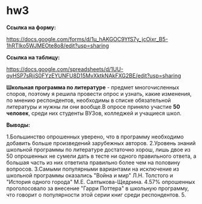 # hw3
**Ссылка на форму:**

https://docs.google.com/forms/d/1u_hAKGOC9YfS7y_jcOixr_B5-1hRTIko5WJMEOte8o8/edit?usp=sharing

**Ссылка на таблицу:**

https://docs.google.com/spreadsheets/d/1UU-qyHSP7sRjiS0FYzEYUNFU8D15MvXktkNAkFXG2BE/edit?usp=sharing

**Школьная программа по литературе** - предмет многочисленных споров, поэтому я решила провести опрос и узнать, какие изменения, по мнению респондентов, необходимы в списке обязательной литературы и нужны ли они вообще.В опросе приняло участие **50 человек**, среди них студенты ВУЗов, колледжей и учащиеся школ.

**Выводы:**

1.Большинство опрошенных уверено, что в программу необходимо добавить больше произведений зарубежных авторов.
2.Уровень знаний школьной программы по литературе достаточно хорош, лишь двое из 50 опрошенных не сумели дать в тесте ни одного правильного ответа, а большая часть из них ответила правильно более чем на половину вопросов.
3.Самыми популярными вариантами на исключение из школьной программы оказались "Война и мир" Л.Н. Толстого и "История одного города" М.Е. Салтыкова-Щедрина.
4.57% опрошенных проголосовало за внесение "Гарри Поттера" в школьную программу, что говорит о популярности этой серии книг среди респондентов.
5.
